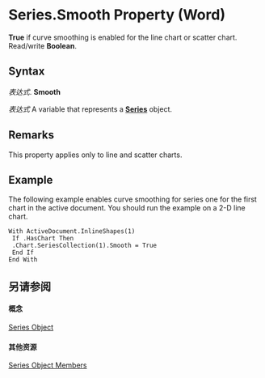 
# Series.Smooth Property (Word)

 **True** if curve smoothing is enabled for the line chart or scatter chart. Read/write **Boolean**.


## Syntax

 _表达式_. **Smooth**

 _表达式_ A variable that represents a **[Series](212c323f-8acb-2ba7-1359-ab0f43268e77.md)** object.


## Remarks

This property applies only to line and scatter charts. 


## Example

The following example enables curve smoothing for series one for the first chart in the active document. You should run the example on a 2-D line chart.


```
With ActiveDocument.InlineShapes(1) 
 If .HasChart Then 
 .Chart.SeriesCollection(1).Smooth = True 
 End If 
End With
```


## 另请参阅


#### 概念


[Series Object](212c323f-8acb-2ba7-1359-ab0f43268e77.md)
#### 其他资源


[Series Object Members](http://msdn.microsoft.com/library/0bc84851-3f0a-15e0-ae2b-c36215709220%28Office.15%29.aspx)